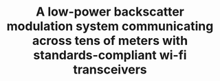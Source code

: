 ---
layout: publication
title: A low-power backscatter modulation system communicating across tens of meters
  with standards-compliant wi-fi transceivers
short_title: A low-power backscatter modulation system communicating across tens of
  meters with standards-compliant wi-fi transceivers
authors: PHP Wang, C Zhang, H Yang, M Dunna, D Bharadia, PP Mercier,
conference: IEEE Journal of Solid-State Circuits (ISSCC 2020)
confurl: https://doi.org/10.1145/2486001
paper: /files/papers/jssc-wifibackscatter.pdf
extra: <a href="https://scholar.google.com/scholar?oi=bibs\&amp;hl=en\&amp;cites=11843764222899462876">2
  cites</a>
tags: Uncategorized
---